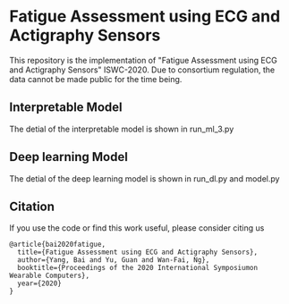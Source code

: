 ﻿# Fatigue Assessment using ECG and Actigraphy Sensors
This repository is the implementation of "Fatigue Assessment using ECG and Actigraphy Sensors" ISWC-2020.
Due to consortium regulation, the data cannot be made public for the time being.
## Interpretable Model
The detial of the interpretable model is shown in run_ml_3.py
## Deep learning Model
The detial of the deep learning model is shown in run_dl.py and model.py

## Citation
If you use the code or find this work useful, please consider citing us
```
@article{bai2020fatigue,
  title={Fatigue Assessment using ECG and Actigraphy Sensors},
  author={Yang, Bai and Yu, Guan and Wan-Fai, Ng},
  booktitle={Proceedings of the 2020 International Symposiumon Wearable Computers},
  year={2020}
}
